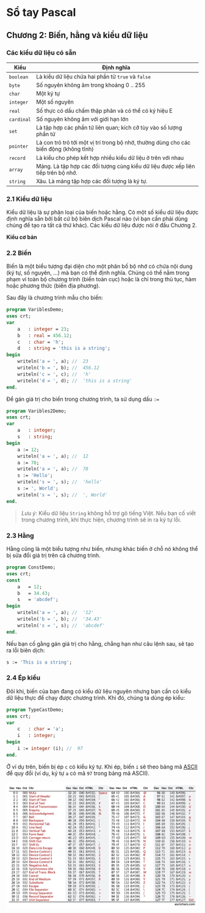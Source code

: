 # Sổ tay Pascal

## Chương 2: Biến, hằng và kiểu dữ liệu

### Các kiểu dữ liệu có sẵn

| Kiểu | Định nghĩa |
| --- | --- |
| `boolean` | Là kiểu dữ liệu chứa hai phần tử `true` và `false` |
| `byte` | Số nguyên không âm trong khoảng 0 .. 255 |
| `char` | Một ký tự |
| `integer` | Một số nguyên |
| `real` | Số thực có dấu chấm thập phân và có thể có ký hiệu E |
| `cardinal` | Số nguyên không âm với giới hạn lớn |
| `set` | Là tập hợp các phần tử liên quan; kích cỡ tùy vào số lượng phần tử |
| `pointer` | Là con trỏ trỏ tới một vị trí trong bộ nhớ, thường dùng cho các biến động (không tĩnh) |
| `record` | Là kiểu cho phép kết hợp nhiều kiểu dữ liệu ở trên với nhau |
| `array` | Mảng. Là tập hợp các đối tượng cùng kiểu dữ liệu được xếp liên tiếp trên bộ nhớ. |
| `string` | Xâu. Là mảng tập hợp các đối tượng là ký tự. |

### 2.1 Kiểu dữ liệu

Kiểu dữ liệu là sự phân loại của biến hoặc hằng. Có một số kiểu dữ liệu được định nghĩa sẵn bởi bất cứ bộ biên dịch Pascal nào (vì bạn cần phải dùng chúng để tạo ra tất cả thứ khác). Các kiểu dữ liệu được nói ở đầu Chương 2.

**Kiểu cơ bản**

### 2.2 Biến

Biến là một biểu tượng đại diện cho một phân bố bộ nhớ có chứa nội dung (ký tự, số nguyên, ...) mà bạn có thể định nghĩa. Chúng có thể nằm trong phạm vi toàn bộ chương trình (biến toàn cục) hoặc là chỉ trong thủ tục, hàm hoặc phương thức (biến địa phương).

Sau đây là chương trình mẫu cho biến:
```pascal
program VariblesDemo;
uses crt;
var
    a   : integer = 23;
    b   : real = 456.12;
    c   : char = 'h';
    d   : string = 'this is a string';
begin
    writeln('a = ', a); //  23
    writeln('b = ', b); //  456.12
    writeln('c = ', c); //  'h'
    writeln('d = ', d); //  'this is a string'
end.
```

Để gán giá trị cho biến trong chương trình, ta sử dụng dấu `:=`
```pascal
program Varibles2Demo;
uses crt;
var
    a   : integer;
    s   : string;
begin
    a := 12;
    writeln('a = ', a); //  12
    a := 78;
    writeln('a = ', a); //  78
    s := 'Hello';
    writeln('s = ', s); //  'hello'
    s := ', World';
    writeln('s = ', s); //  ', World'
end.
```

> *Lưu ý*: Kiểu dữ liệu `String` không hỗ trợ gõ tiếng Việt. Nếu bạn cố viết trong chương trình, khí thực hiện, chương trình sẽ in ra ký tự lỗi.

### 2.3 Hằng

Hằng cũng là một biểu tượng như biến, nhưng khác biến ở chỗ nó không thể bị sửa đổi giá trị trên cả chương trình.

```pascal
program ConstDemo;
uses crt;
const
    a   = 12;
    b   = 34.43;
    s   = 'abcdef';
begin
    writeln('a = ', a); //  '12'
    writeln('b = ', b); //  '34.43'
    writeln('s = ', s); //  'abcdef'
end.
```

Nếu bạn cố gằng gán giá trị cho hằng, chẳng hạn như câu lệnh sau, sẽ tạo ra lỗi biên dịch:
```pascal
s := 'This is a string';
```

### 2.4 Ép kiểu

Đôi khi, biến của bạn đang có kiểu dữ liệu nguyên nhưng bạn cần có kiểu dữ liệu thực để chạy được chương trình. Khi đó, chúng ta dùng ép kiểu:
```pascal
program TypeCastDemo;
uses crt; 
var
    c   : char = 'a';
    i   : integer;    
begin
    i := integer (i); //  97
end.
```
Ở ví dụ trên, biến bị ép `c` có kiểu ký tự. Khi ép, biến `i` sẽ theo bảng mã [ASCII](http://www.asciitable.com/) để quy đổi (ví dụ, ký tự `a` có mã `97` trong bảng mã ASCII).

![Bảng mã ASCII](res/img/ascii-chars-landscape.jpg)